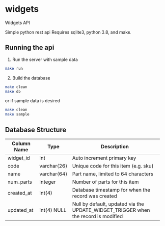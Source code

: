 # widgets
Widgets API

Simple python rest api
Requires sqlite3, python 3.8, and make.

## Running the api
1. Run the server with sample data
```sh
make run
```
2. Build the database
```sh
make clean
make db
```

or if sample data is desired
```sh
make clean
make sample
```

## Database Structure
| Column Name | Type        | Description                                        |
| ----------- | ----        | -----------                                        |
| widget_id   | int         | Auto increment primary key                         |
| code        | varchar(26) | Unique code for this item (e.g. sku)               |
| name        | varchar(64) | Part name, limited to 64 characters                |
| num_parts   | integer     | Number of parts for this item                      |
| created_at  | int(4)      | Database timestamp for when the record was created |
| updated_at  | int(4) NULL | Null by default, updated via the UPDATE_WIDGET_TRIGGER when the record is modified |

